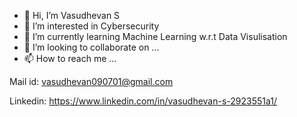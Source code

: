 - 👋 Hi, I’m Vasudhevan S
- 👀 I’m interested in Cybersecurity
- 🌱 I’m currently learning Machine Learning w.r.t Data Visulisation
- 💞️ I’m looking to collaborate on ...
- 📫 How to reach me ...

Mail id: vasudhevan090701@gmail.com 

Linkedin: https://www.linkedin.com/in/vasudhevan-s-2923551a1/

<!---
vasu-0907/vasu-0907 is a ✨ special ✨ repository because its `README.md` (this file) appears on your GitHub profile.
You can click the Preview link to take a look at your changes.
--->
